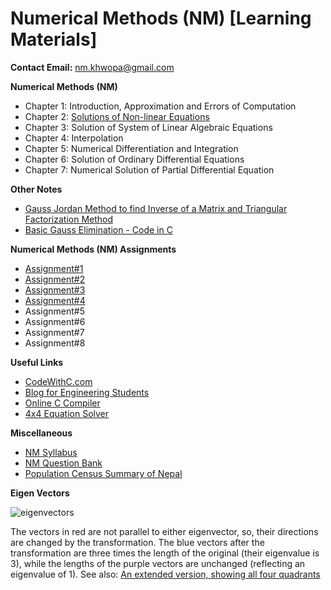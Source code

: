 # Numerical Methods (NM) [Learning Materials]

**Contact Email:** nm.khwopa@gmail.com

**Numerical Methods (NM)**
- Chapter 1: Introduction, Approximation and Errors of Computation
- Chapter 2: [Solutions of Non-linear Equations](https://github.com/KhCE/NM/blob/master/Chapter_1_and_2_Roots_of_Nonlinear_Equations.pdf)
- Chapter 3: Solution of System of Linear Algebraic Equations
- Chapter 4: Interpolation
- Chapter 5: Numerical Differentiation and Integration
- Chapter 6: Solution of Ordinary Differential Equations
- Chapter 7: Numerical Solution of Partial Differential Equation

**Other Notes**
- [Gauss Jordan Method to find Inverse of a Matrix and Triangular Factorization Method](https://github.com/KhCE/NM/blob/master/GaussJordan_Find_Inverse_of_Matrix_and_Triangular_Factorization.pdf)
- [Basic Gauss Elimination - Code in C](https://github.com/KhCE/NM/blob/master/NM_BasicGEMv2.0.pdf)

**Numerical Methods (NM) Assignments**
- [Assignment#1](https://github.com/KhCE/NM/blob/master/Assignment_1.pdf)
- [Assignment#2](https://github.com/KhCE/NM/blob/master/Assignment_2.pdf)
- [Assignment#3](https://github.com/KhCE/NM/blob/master/Assignment_3.pdf)
- [Assignment#4](https://github.com/KhCE/NM/blob/master/Assignment_4.pdf)
- Assignment#5
- Assignment#6
- Assignment#7
- Assignment#8

**Useful Links**
- [CodeWithC.com](https://www.codewithc.com/numerical-methods-tutorial/)
- [Blog for Engineering Students](https://sksth.blogspot.com/2012/08/bisection-method-used-to-find-roots-of.html?view=sidebar)
- [Online C Compiler](https://www.onlinegdb.com/online_c_compiler)
- [4x4 Equation Solver](http://math.bd.psu.edu/~jpp4/finitemath/4x4solver.html)

**Miscellaneous**
- [NM Syllabus](https://github.com/KhCE/NM/blob/master/NumericalMethods_Syllabus.pdf)
- [NM Question Bank](https://github.com/KhCE/NM/blob/master/NM_QuestionBank.pdf)
- [Population Census Summary of Nepal](https://github.com/KhCE/NM/blob/master/Population-Census-Summary-of-Nepal.pdf)

**Eigen Vectors**

![eigenvectors](https://user-images.githubusercontent.com/5508421/40819833-ed5d0c14-657c-11e8-8d4b-ee4fbc45e068.gif)

The vectors in red are not parallel to either eigenvector, so, their directions are changed by the transformation. The blue vectors after the transformation are three times the length of the original (their eigenvalue is 3), while the lengths of the purple vectors are unchanged (reflecting an eigenvalue of 1). See also: [An extended version, showing all four quadrants](https://en.wikipedia.org/wiki/File:Eigenvectors-extended.gif)

